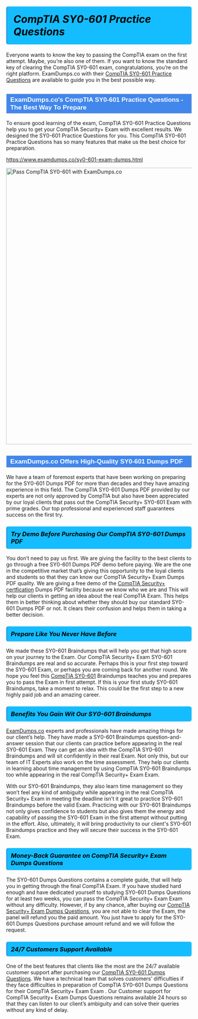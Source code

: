 <h1>                <strong><span style="display: block; color: #000000; background: #14BDFF; border: 0.5px solid #AED6F1; border-left: 3px solid #3498DB; padding: .6em; border-radius: 6px;">                     <em>CompTIA SY0-601 <span class="exam_variation">Practice Questions</span> </em>                </span></strong>            </h1>                        <p>Everyone wants to know the key to passing the CompTIA exam on the first attempt. Maybe, you’re also one of them. If you want to know the standard key of             clearing the CompTIA SY0-601 exam, congratulations, you’re on the right platform. ExamDumps.co with their             <a href="https://www.examdumps.co/sy0-601-exam-dumps.html">CompTIA SY0-601 <span class="exam_variation">Practice Questions</span></a> are available to guide you in the best possible way.</p>                        <h2 style="background: #4287ec; border: 1px solid #cccccc; padding: 5px 10px;">                <span style="color: #ffffff;">                    <span style="font-size: 11pt;">                        <span style="line-height: normal;">                            <span style="font-family: Calibri,sans-serif;">                                <strong>                                    <span style="font-size: 13.0pt;">ExamDumps.co's CompTIA SY0-601 <span class="exam_variation">Practice Questions</span> - The Best Way To Prepare</span>                                </strong>                            </span>                        </span>                    </span>                </span>            </h2>                        <p>To ensure good learning of the exam,  CompTIA SY0-601 <span class="exam_variation">Practice Questions</span> help you to get your CompTIA Security+ Exam with excellent results.             We designed the SY0-601 <span class="exam_variation">Practice Questions</span> for you. This CompTIA SY0-601 <span class="exam_variation">Practice Questions</span> has so many features that make us the best choice for preparation.</p>                        <p><a href="https://www.examdumps.co/sy0-601-exam-dumps.html">https://www.examdumps.co/sy0-601-exam-dumps.html</a></p>                        <p><a href="https://www.examdumps.co/"><img src="https://www.examdumps.co//images/banners/big-sale-20-percent-discount-offer-examdumps.jpg" class="postImage" alt="Pass CompTIA SY0-601 with ExamDumps.co" width="750"></a></p>                            <h2 style="background: #4287ec; border: 1px solid #cccccc; padding: 5px 10px;">                <span style="color: #ffffff;">                    <span style="font-size: 11pt;">                        <span style="line-height: normal;">                            <span style="font-family: Calibri,sans-serif;">                                <strong>                                    <span style="font-size: 13.0pt;">ExamDumps.co Offers High-Quality SY0-601 <span class="exam_variation2">Dumps PDF</span></span>                                </strong>                            </span>                        </span>                    </span>                </span>            </h2>                        <p>We have a team of foremost experts that have been working on preparing for the SY0-601 <span class="exam_variation2">Dumps PDF</span>  for more than decades and they have             amazing experience in this field. The CompTIA SY0-601 <span class="exam_variation2">Dumps PDF</span> provided by our experts are not only approved by CompTIA but also have been             appreciated by our loyal clients that pass out the CompTIA Security+ SY0-601 Exam with prime grades. Our top professional and             experienced staff guarantees success on the first try.</p>                        <h3>                <strong>                    <span style="display: block; color: #000000; background: #14BDFF; border: 0.5px solid #AED6F1; border-left: 3px solid #3498DB; padding: .6em; border-radius: 6px;">                        <em>Try Demo Before Purchasing Our CompTIA SY0-601 <span class="exam_variation2">Dumps PDF</span></em>                    </span>                </strong>            </h3>                        <p>You don’t need to pay us first. We are giving the facility to the best clients to go through a free SY0-601 <span class="exam_variation2">Dumps PDF</span> demo before paying.             We are the one in the competitive market that’s giving this opportunity to the loyal clients and students so that they can know our             CompTIA Security+ Exam <span class="exam_variation2">Dumps PDF</span> quality. We are giving a free demo of the <a href="https://www.examdumps.co/comptia-security-exam-dumps.html">CompTIA Security+ certfication</a> <span class="exam_variation2">Dumps PDF</span> facility             because we know who we are and This will help our clients in getting an idea about the real CompTIA Exam. This helps them in better thinking             about whether they should buy our standard SY0-601 <span class="exam_variation2">Dumps PDF</span> or not. It clears their confusion and helps them in taking a better decision.</p>                        <h3>                <strong>                    <span style="display: block; color: #000000; background: #14BDFF; border: 0.5px solid #AED6F1; border-left: 3px solid #3498DB; padding: .6em; border-radius: 6px;">                        <em>Prepare Like You Never Have Before</em>                    </span>                </strong>            </h3>                        <p>We made these SY0-601 <span class="exam_variation3">Braindumps</span> that will help you get that high score on your journey to the Exam. Our CompTIA Security+ Exam SY0-601 <span class="exam_variation3">Braindumps</span>             are real and so accurate. Perhaps this is your first step toward the SY0-601 Exam, or perhaps you are coming back for another round. We hope             you feel this <a href="https://www.examdumps.co/comptia-exam-dumps.html">CompTIA SY0-601</a> <span class="exam_variation3">Braindumps</span> teaches you and prepares you to pass the Exam in first attempt. If this is your first study             SY0-601 <span class="exam_variation3">Braindumps</span>, take a moment to relax. This could be the first step to a new highly paid job and an amazing career.</p>                        <h3>                <strong>                    <span style="display: block; color: #000000; background: #14BDFF; border: 0.5px solid #AED6F1; border-left: 3px solid #3498DB; padding: .6em; border-radius: 6px;">                        <em>Benefits You Gain Wit Our SY0-601 <span class="exam_variation3">Braindumps</span></em>                    </span>                </strong>            </h3>                        <p><a href="https://www.examdumps.co/">ExamDumps.co</a> experts and professionals have made amazing things for our client’s help. They have made a SY0-601 <span class="exam_variation3">Braindumps</span> question-and-answer session that             our clients can practice before appearing in the real SY0-601 Exam. They can get an idea with the  CompTIA SY0-601 <span class="exam_variation3">Braindumps</span> and will             sit confidently in their real Exam. Not only this, but our team of IT Experts also work on the time assessment. They help our clients in learning about             time management by using CompTIA SY0-601 <span class="exam_variation3">Braindumps</span>  too while appearing in the real CompTIA Security+ Exam Exam. </p>                        <p>With our SY0-601 <span class="exam_variation3">Braindumps</span>, they also learn time management so they won’t feel any kind of ambiguity while appearing in the real             CompTIA Security+ Exam in meeting the deadline isn’t it great to practice SY0-601 <span class="exam_variation3">Braindumps</span> before the valid Exam. Practicing with             our SY0-601 <span class="exam_variation3">Braindumps</span> not only gives confidence to students but also gives them the energy and capability of passing the SY0-601 Exam in the first             attempt without putting in the effort. Also, ultimately, it will bring productivity to our client's SY0-601 <span class="exam_variation3">Braindumps</span> practice and they will             secure their success in the SY0-601 Exam.</p>                        <h3>                <strong>                    <span style="display: block; color: #000000; background: #14BDFF; border: 0.5px solid #AED6F1; border-left: 3px solid #3498DB; padding: .6em; border-radius: 6px;">                        <em>Money-Back Guarantee on CompTIA Security+ Exam <span class="exam_variation4">Dumps Questions</span></em>                    </span>                </strong>            </h3>                        <p>The SY0-601 <span class="exam_variation4">Dumps Questions</span> contains a complete guide, that will help you in getting through the final CompTIA Exam. If you have studied hard enough and have             dedicated yourself to studying SY0-601 <span class="exam_variation4">Dumps Questions</span> for at least two weeks, you can pass the CompTIA Security+ Exam Exam without any difficulty. However,             if by any chance, after buying our <a href="https://www.examdumps.co/sy0-601-exam-dumps.html">CompTIA Security+ Exam <span class="exam_variation4">Dumps Questions</span></a>, you are not able to clear the Exam, the panel will refund you the paid amount.             You just have to apply for the SY0-601 <span class="exam_variation4">Dumps Questions</span> purchase amount refund and we will follow the request.</p>                        <h3>                <strong>                    <span style="display: block; color: #000000; background: #14BDFF; border: 0.5px solid #AED6F1; border-left: 3px solid #3498DB; padding: .6em; border-radius: 6px;">                        <em>24/7 Customers Support Available</em>                    </span>                </strong>            </h3>                        <p>One of the best features that clients like the most are the 24/7 available customer support after purchasing our <a href="https://www.examdumps.co/sy0-601-exam-dumps.html">CompTIA SY0-601 <span class="exam_variation4">Dumps Questions</span></a>.             We have a technical team that solves customers’ difficulties if they face difficulties in preparation of CompTIA SY0-601 <span class="exam_variation4">Dumps Questions</span> for             their CompTIA Security+ Exam Exam . Our Customer support for CompTIA Security+ Exam <span class="exam_variation4">Dumps Questions</span> remains available 24 hours so that they can listen to our             client’s ambiguity and can solve their queries without any kind of delay.</p>                    
